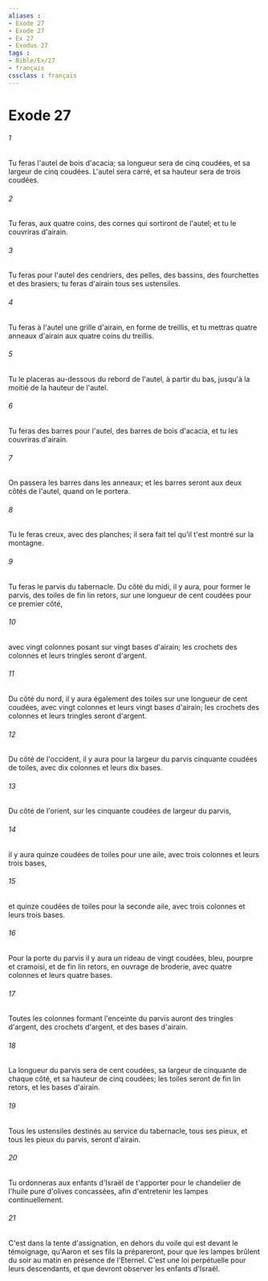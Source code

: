 ```yaml
---
aliases : 
- Exode 27
- Exode 27
- Ex 27
- Exodus 27
tags : 
- Bible/Ex/27
- français
cssclass : français
---
```


# Exode 27

###### 1
Tu feras l'autel de bois d'acacia; sa longueur sera de cinq coudées, et sa largeur de cinq coudées. L'autel sera carré, et sa hauteur sera de trois coudées.
###### 2
Tu feras, aux quatre coins, des cornes qui sortiront de l'autel; et tu le couvriras d'airain.
###### 3
Tu feras pour l'autel des cendriers, des pelles, des bassins, des fourchettes et des brasiers; tu feras d'airain tous ses ustensiles.
###### 4
Tu feras à l'autel une grille d'airain, en forme de treillis, et tu mettras quatre anneaux d'airain aux quatre coins du treillis.
###### 5
Tu le placeras au-dessous du rebord de l'autel, à partir du bas, jusqu'à la moitié de la hauteur de l'autel.
###### 6
Tu feras des barres pour l'autel, des barres de bois d'acacia, et tu les couvriras d'airain.
###### 7
On passera les barres dans les anneaux; et les barres seront aux deux côtés de l'autel, quand on le portera.
###### 8
Tu le feras creux, avec des planches; il sera fait tel qu'il t'est montré sur la montagne.
###### 9
Tu feras le parvis du tabernacle. Du côté du midi, il y aura, pour former le parvis, des toiles de fin lin retors, sur une longueur de cent coudées pour ce premier côté,
###### 10
avec vingt colonnes posant sur vingt bases d'airain; les crochets des colonnes et leurs tringles seront d'argent.
###### 11
Du côté du nord, il y aura également des toiles sur une longueur de cent coudées, avec vingt colonnes et leurs vingt bases d'airain; les crochets des colonnes et leurs tringles seront d'argent.
###### 12
Du côté de l'occident, il y aura pour la largeur du parvis cinquante coudées de toiles, avec dix colonnes et leurs dix bases.
###### 13
Du côté de l'orient, sur les cinquante coudées de largeur du parvis,
###### 14
il y aura quinze coudées de toiles pour une aile, avec trois colonnes et leurs trois bases,
###### 15
et quinze coudées de toiles pour la seconde aile, avec trois colonnes et leurs trois bases.
###### 16
Pour la porte du parvis il y aura un rideau de vingt coudées, bleu, pourpre et cramoisi, et de fin lin retors, en ouvrage de broderie, avec quatre colonnes et leurs quatre bases.
###### 17
Toutes les colonnes formant l'enceinte du parvis auront des tringles d'argent, des crochets d'argent, et des bases d'airain.
###### 18
La longueur du parvis sera de cent coudées, sa largeur de cinquante de chaque côté, et sa hauteur de cinq coudées; les toiles seront de fin lin retors, et les bases d'airain.
###### 19
Tous les ustensiles destinés au service du tabernacle, tous ses pieux, et tous les pieux du parvis, seront d'airain.
###### 20
Tu ordonneras aux enfants d'Israël de t'apporter pour le chandelier de l'huile pure d'olives concassées, afin d'entretenir les lampes continuellement.
###### 21
C'est dans la tente d'assignation, en dehors du voile qui est devant le témoignage, qu'Aaron et ses fils la prépareront, pour que les lampes brûlent du soir au matin en présence de l'Eternel. C'est une loi perpétuelle pour leurs descendants, et que devront observer les enfants d'Israël.
